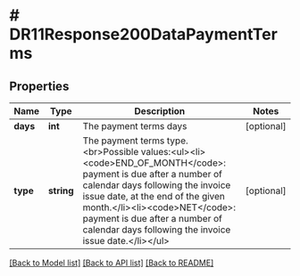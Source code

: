 # # DR11Response200DataPaymentTerms

## Properties

Name | Type | Description | Notes
------------ | ------------- | ------------- | -------------
**days** | **int** | The payment terms days | [optional]
**type** | **string** | The payment terms type.&lt;br&gt;Possible values:&lt;ul&gt;&lt;li&gt;&lt;code&gt;END_OF_MONTH&lt;/code&gt;: payment is due after a number of calendar days following the invoice issue date, at the end of the given month.&lt;/li&gt;&lt;li&gt;&lt;code&gt;NET&lt;/code&gt;: payment is due after a number of calendar days following the invoice issue date.&lt;/li&gt;&lt;/ul&gt; | [optional]

[[Back to Model list]](../../README.md#models) [[Back to API list]](../../README.md#endpoints) [[Back to README]](../../README.md)
